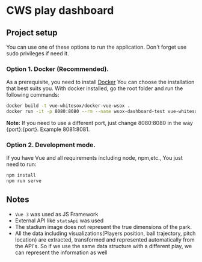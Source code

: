 # CWS play dashboard

## Project setup
You can use one of these options to run the application. Don't forget use sudo privileges if need it.
### Option 1. Docker (Recommended).
As a prerequisite, you need to install [Docker](https://docs.docker.com/get-docker/) You can choose the installation that best suits you.
With docker installed, go the root folder and run the following commands:

```sh
docker build -t vue-whitesox/docker-vue-wsox .
docker run -it -p 8080:8080 --rm --name wsox-dashboard-test vue-whitesox/docker-vue-wsox
```
**Note:** If you need to use a different port, just change 8080:8080 in the way {port}:{port}. Example 8081:8081.

### Option 2. Development mode.
If you have Vue and all requirements including node, npm,etc., You just need to run:
```sh
npm install
npm run serve
```

## Notes
 - `Vue 3` was used as JS Framework
 - External API like `statsApi` was used
 - The stadium image does not represent the true dimensions of the park.
 - All the data including visualizations(Players position, ball trajectory, pitch location) are extracted, transformed and represented automatically from the API's. So if we use the same data structure with a different play, we can represent the information as well

